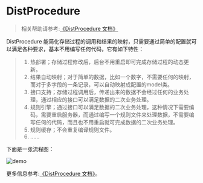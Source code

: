 # DistProcedure

> 相关帮助请参考:[《DistProcedure 文档》](https://distchen.gitbooks.io/distprocedure/content/)

DistProcedure 能简化存储过程的调用和结果的映射，只需要通过简单的配置就可以满足各种要求，基本不用编写任何代码，它有如下特性：
> 1. 热部署；存储过程修改后，后台不用重启即可完成存储过程的动态更新。
> 2. 结果自动映射；对于简单的数据，比如一个数字，不需要任何的映射，而对于多字段的一条记录，可以自动映射成配置的model类。
> 3. 接口支持；存储过程调用后，传递出来的数据不会经过任何的业务处理，通过相应的接口可以满足数据的二次业务处理。
> 4. 规则引擎；通过接口可以满足数据的二次业务处理，这种情况下需要编码，需要重启服务器，而通过编写一个规则文件来处理数据，不需要编写任何的代码，而且也不用重启就可完成数据的二次业务处理。
> 5. 规则缓存；不会重复编译规则文件。
> 6. ......

下面是一张流程图：

![demo](images/distprocedure.png)


更多信息参考:[《DistProcedure 文档》](https://distchen.gitbooks.io/distprocedure/content/)。